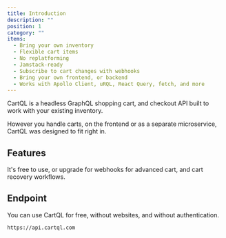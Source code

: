 ```yaml
---
title: Introduction
description: ""
position: 1
category: ""
items:
  - Bring your own inventory
  - Flexible cart items
  - No replatforming
  - Jamstack-ready
  - Subscribe to cart changes with webhooks
  - Bring your own frontend, or backend
  - Works with Apollo Client, uRQL, React Query, fetch, and more
---
```


CartQL is a headless GraphQL shopping cart, and checkout API built to work with your existing inventory.

However you handle carts, on the frontend or as a separate microservice, CartQL was designed to fit right in.

## Features

<list :items="items"></list>

It's free to use, or upgrade for webhooks for advanced cart, and cart recovery workflows.

## Endpoint

You can use CartQL for free, without websites, and without authentication.

```
https://api.cartql.com
```
